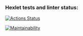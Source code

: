 ### Hexlet tests and linter status:
[![Actions Status](https://github.com/aphmelev/python-project-49/actions/workflows/hexlet-check.yml/badge.svg)](https://github.com/aphmelev/python-project-49/actions)

[![Maintainability](https://api.codeclimate.com/v1/badges/3b066ae36098bf33f0e9/maintainability)](https://codeclimate.com/github/aphmelev/python-project-49/maintainability)